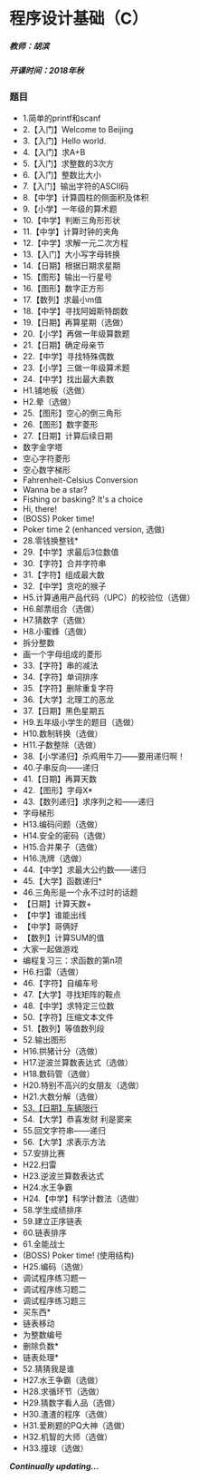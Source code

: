 # 程序设计基础（C）

##### 教师：胡滨

##### 开课时间：2018年秋

### 题目

- 1.简单的printf和scanf
- 2.【入门】Welcome to Beijing
- 3.【入门】Hello world.
- 4.【入门】求A+B
- 5.【入门】求整数的3次方
- 6.【入门】整数比大小
- 7.【入门】输出字符的ASCII码
- 8.【中学】计算圆柱的侧面积及体积
- 9.【小学】一年级的算术题
- 10.【中学】判断三角形形状
- 11.【中学】计算时钟的夹角
- 12.【中学】求解一元二次方程
- 13.【入门】大小写字母转换
- 14.【日期】根据日期求星期
- 15.【图形】输出一行星号
- 16.【图形】数字正方形
- 17.【数列】求最小m值
- 18.【中学】寻找阿姆斯特朗数
- 19.【日期】再算星期（选做）
- 20.【小学】再做一年级算数题
- 21.【日期】确定母亲节
- 22.【中学】寻找特殊偶数
- 23.【小学】三做一年级算术题
- 24.【中学】找出最大素数
- H1.铺地板（选做）
- H2.晕（选做）
- 25.【图形】空心的倒三角形
- 26.【图形】数字菱形
- 27.【日期】计算后续日期
- 数字金字塔
- 空心字符菱形
- 空心数字梯形
- Fahrenheit-Celsius Conversion
- Wanna be a star?
- Fishing or basking? It's a choice
- Hi, there!
- (BOSS) Poker time!
- Poker time 2 (enhanced version, 选做)
- 28.零钱换整钱*
- 29.【中学】求最后3位数值
- 30.【字符】合并字符串
- 31.【字符】组成最大数
- 32.【中学】贪吃的猴子
- H5.计算通用产品代码（UPC）的校验位（选做）
- H6.邮票组合（选做）
- H7.猜数字（选做）
- H8.小蜜蜂（选做）
- 拆分整数
- 画一个字母组成的菱形
- 33.【字符】串的减法
- 34.【字符】单词排序
- 35.【字符】删除重复字符
- 36.【大学】北理工的恶龙
- 37.【日期】黑色星期五
- H9.五年级小学生的题目（选做）
- H10.数制转换（选做）
- H11.子数整除（选做）
- 38.【小学递归】杀鸡用牛刀——要用递归啊！
- 40.子串反向——递归
- 41.【日期】再算天数
- 42.【图形】字母X*
- 43.【数列递归】求序列之和——递归
- 字母梯形
- H13.编码问题（选做）
- H14.安全的密码（选做）
- H15.合并果子（选做）
- H16.洗牌（选做）
- 44.【中学】求最大公约数——递归
- 45.【大学】函数递归*
- 46.三角形是一个永不过时的话题
- 【日期】计算天数+
- 【中学】谁能出线
- 【中学】哥俩好
- 【数列】计算SUM的值
- 大家一起做游戏
- 编程复习三：求函数的第n项
- H6.扫雷（选做）
- 46.【字符】自编车号
- 47.【大学】寻找矩阵的鞍点
- 48.【中学】求特定三位数
- 50.【字符】压缩文本文件
- 51.【数列】等值数列段
- 52.输出图形
- H16.拱猪计分（选做）
- H17.逆波兰算数表达式（选做）
- H18.数码管（选做）
- H20.特别不高兴的女朋友（选做）
- H21.大数分解（选做）
- [53.【日期】车辆限行](https://github.com/Hyperzsb/BIT/tree/master/2018/fundamentals-of-programming-(C)/53-[date]-vehicle-limit-operation)
- 54.【大学】恭喜发财 利是窦来
- 55.回文字符串——递归
- 56.【大学】求表示方法
- 57.安排比赛
- H22.扫雷
- H23.逆波兰算数表达式
- H24.水王争霸
- H24.【中学】科学计数法（选做）
- 58.学生成绩排序
- 59.建立正序链表
- 60.链表排序
- 61.全能战士
- (BOSS) Poker time! (使用结构)
- H25.编码（选做）
- 调试程序练习题一
- 调试程序练习题二
- 调试程序练习题三
- 买东西*
- 链表移动
- 为整数编号
- 删除负数*
- 链表处理*
- 52.猜猜我是谁
- H27.水王争霸（选做）
- H28.求循环节（选做）
- H29.猜数字看人品（选做）
- H30.渣渣的程序（选做）
- H31.爱刷题的PQ大神（选做）
- H32.机智的大师（选做）
- H33.撞球（选做）

***Continually updating...***